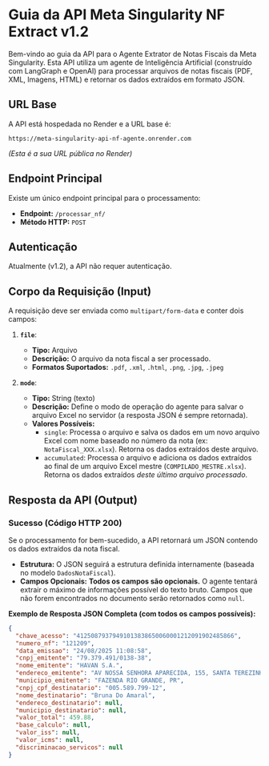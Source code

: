 # Guia da API Meta Singularity NF Extract v1.2

Bem-vindo ao guia da API para o Agente Extrator de Notas Fiscais da Meta Singularity. Esta API utiliza um agente de Inteligência Artificial (construído com LangGraph e OpenAI) para processar arquivos de notas fiscais (PDF, XML, Imagens, HTML) e retornar os dados extraídos em formato JSON.

## URL Base

A API está hospedada no Render e a URL base é:

`https://meta-singularity-api-nf-agente.onrender.com` 

*(Esta é a sua URL pública no Render)*

## Endpoint Principal

Existe um único endpoint principal para o processamento:

* **Endpoint:** `/processar_nf/`
* **Método HTTP:** `POST`

## Autenticação

Atualmente (v1.2), a API não requer autenticação.

## Corpo da Requisição (Input)

A requisição deve ser enviada como `multipart/form-data` e conter dois campos:

1.  **`file`**:
    * **Tipo:** Arquivo
    * **Descrição:** O arquivo da nota fiscal a ser processado.
    * **Formatos Suportados:** `.pdf`, `.xml`, `.html`, `.png`, `.jpg`, `.jpeg`

2.  **`mode`**:
    * **Tipo:** String (texto)
    * **Descrição:** Define o modo de operação do agente para salvar o arquivo Excel no servidor (a resposta JSON é sempre retornada).
    * **Valores Possíveis:**
        * `single`: Processa o arquivo e salva os dados em um novo arquivo Excel com nome baseado no número da nota (ex: `NotaFiscal_XXX.xlsx`). Retorna os dados extraídos deste arquivo.
        * `accumulated`: Processa o arquivo e adiciona os dados extraídos ao final de um arquivo Excel mestre (`COMPILADO_MESTRE.xlsx`). Retorna os dados extraídos *deste último arquivo processado*.

## Resposta da API (Output)

### Sucesso (Código HTTP 200)

Se o processamento for bem-sucedido, a API retornará um JSON contendo os dados extraídos da nota fiscal.

* **Estrutura:** O JSON seguirá a estrutura definida internamente (baseada no modelo `DadosNotaFiscal`).
* **Campos Opcionais:** **Todos os campos são opcionais.** O agente tentará extrair o máximo de informações possível do texto bruto. Campos que não forem encontrados no documento serão retornados como `null`.

**Exemplo de Resposta JSON Completa (com todos os campos possíveis):**

```json
{
  "chave_acesso": "41250879379491013838650060001212091902485866",
  "numero_nf": "121209",
  "data_emissao": "24/08/2025 11:08:58",
  "cnpj_emitente": "79.379.491/0138-38",
  "nome_emitente": "HAVAN S.A.",
  "endereco_emitente": "AV NOSSA SENHORA APARECIDA, 155, SANTA TEREZINHA",
  "municipio_emitente": "FAZENDA RIO GRANDE, PR",
  "cnpj_cpf_destinatario": "005.589.799-12",
  "nome_destinatario": "Bruna Do Amaral",
  "endereco_destinatario": null,
  "municipio_destinatario": null,
  "valor_total": 459.88,
  "base_calculo": null,
  "valor_iss": null,
  "valor_icms": null,
  "discriminacao_servicos": null 
}